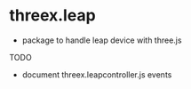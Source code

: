 threex.leap
===========
* package to handle leap device with three.js


TODO
* document threex.leapcontroller.js events